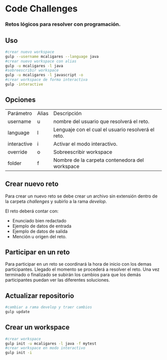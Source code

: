 # Code Challenges
### Retos lógicos para resolver con programación.

## Uso
```bash
#crear nuevo workspace
gulp --username mcaligares --language java
#crear nuevo workspace con alias
gulp -u mcaligares -l java
#sobreescribir workspace
gulp -u mcaligares -l javascript -o
#crear workspace de forma interactiva
gulp -interactive
```
## Opciones
<table>
    <tr>
        <td>Parámetro</td>
        <td>Alias</td>
        <td>Descripción</td>
    </tr>
    <tr>
        <td>username</td>
        <td>u</td>
        <td>nombre del usuario que resolverá el reto.</td>
    </tr>
    <tr>
        <td>language</td>
        <td>l</td>
        <td>Lenguaje con el cual el usuario resolverá el reto.</td>
    </tr>
    <tr>
        <td>interactive</td>
        <td>i</td>
        <td>Activar el modo interactivo.</td>
    </tr>
    <tr>
        <td>override</td>
        <td>o</td>
        <td>Sobreescribir workspace</td>
    </tr>
    <tr>
        <td>folder</td>
        <td>f</td>
        <td>Nombre de la carpeta contenedora del workspace</td>
    </tr>
</table>

## Crear nuevo reto
Para crear un nuevo reto se debe crear un archivo sin extensión dentro de la carpeta _challenges_ y subirlo a la rama _develop_.

El reto deberá contar con:
- Enunciado bien redactado
- Ejemplo de datos de entrada
- Ejemplo de datos de salida
- Mención u origen del reto.

## Participar en un reto
Para participar en un reto se coordinará la hora de inicio con los demas participantes. Llegado el momento se procederá a resolver el reto. Una vez terminado o finalizado se subirán los cambios para que los demás participantes puedan ver las diferentes soluciones.

## Actualizar repositorio
```bash
#cambiar a rama develop y traer cambios
gulp update
```
## Crear un workspace
```bash
#crear workspace
gulp init -u mcaligares -l java -f mytest
#crear workspace en modo interactivo
gulp init -i
```
